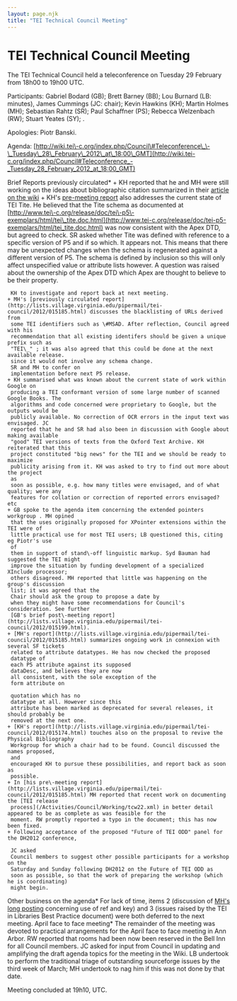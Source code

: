 ```yaml
---
layout: page.njk
title: "TEI Technical Council Meeting"
---
```

# TEI Technical Council Meeting





The TEI Technical Council held a teleconference on Tuesday 29 February from 18h00
 to 19h00 UTC.


Participants: Gabriel Bodard (GB); Brett Barney (BB); Lou Burnard (LB:
 minutes), James Cummings (JC: chair); Kevin Hawkins (KH); Martin Holmes (MH); Sebastian
 Rahtz (SR); Paul Schaffner (PS); Rebecca Welzenbach (RW); Stuart Yeates (SY); .


Apologies: Piotr Banski. 


Agenda: [http://wiki.tei\-c.org/index.php/Council\#Teleconference\_\-\_Tuesday\_28\_February\_2012\_at\_18:00\_GMT](http://wiki.tei-c.org/index.php/Council#Teleconference_-_Tuesday_28_February_2012_at_18:00_GMT)




Brief Reports previously circulated* + KH reported that he and MH were still working on the ideas about bibliographic
	 citation summarized in their [article on the wiki](https://wiki.tei-c.org/index.php/Ad-hoc_committee_on_encoding_of_bibliographic_citations)
	+ KH's [pre\-meeting report](http://lists.village.virginia.edu/pipermail/tei-council/2012/015174.html)  also addresses the current state of TEI Tite. He believed
	 that the Tite schema as documented at [http://www.tei\-c.org/release/doc/tei\-p5\-exemplars/html/tei\_tite.doc.html](http://www.tei-c.org/release/doc/tei-p5-exemplars/html/tei_tite.doc.html)
	 was now consistent with the Apex DTD, but agreed to check. SR asked whether Tite was
	 defined with reference to a specific version of P5 and if so which. It appears not.
	 This means that there may be unexpected changes when the schema is regenerated against
	 a different version of P5\. The schema is defined by inclusion so this will only affect
	 unspecified value or attribute lists however. A question was raised about the
	 ownership of the Apex DTD which Apex are thought to believe to be their property.
	 
	 KH to investigate and report back at next meeting.
	+ MH's [previously circulated report](http://lists.village.virginia.edu/pipermail/tei-council/2012/015185.html) discusses the blacklisting of URLs derived from
	 some TEI identifiers such as \#MSAD. After reflection, Council agreed with his
	 recommendation that all existing identifers should be given a unique prefix such as
	 "TEI\_" ; it was also agreed that this could be done at the next available release.
	 since it would not involve any schema change. 
	 SR and MH to confer on
	 implementation before next P5 release.
	+ KH summarised what was known about the current state of work within Google on
	 producing a TEI conformant version of some large number of scanned Google Books. The
	 algorithms and code concerned were proprietary to Google, but the outputs would be
	 publicly available. No correction of OCR errors in the input text was envisaged. JC
	 reported that he and SR had also been in discussion with Google about making available
	 "good" TEI versions of texts from the Oxford Text Archive. KH reiterated that this
	 project constituted "big news" for the TEI and we should be ready to maximize
	 publicity arising from it. KH was asked to try to find out more about the project
	 as
	 soon as possible, e.g. how many titles were envisaged, and of what quality; were any
	 features for collation or correction of reported errors envisaged? etc
	+ GB spoke to the agenda item concerning the extended pointers workgroup . MH opined
	 that the uses originally proposed for XPointer extensions within the TEI were of
	 little practical use for most TEI users; LB questioned this, citing eg Piotr's use
	 of
	 them in support of stand\-off linguistic markup. Syd Bauman had suggested the TEI might
	 improve the situation by funding development of a specialized XInclude processor;
	 others disagreed. MH reported that little was happening on the group's discussion
	 list; it was agreed that the 
	 Chair should ask the group to propose a date by
	 when they might have some recommendations for Council's consideration. See further
	 [GB's brief post\-meeting report](http://lists.village.virginia.edu/pipermail/tei-council/2012/015199.html).
	+ [MH's report](http://lists.village.virginia.edu/pipermail/tei-council/2012/015185.html) summarizes ongoing work in connexion with several SF tickets
	 related to attribute datatypes. He has now checked the proposed 
	 datatype of
	 each P5 attribute against its supposed 
	 dataDesc, and believes they are now
	 all consistent, with the sole exception of the 
	 form attribute on
	 
	 quotation which has no 
	 datatype at all. However since this
	 attribute has been marked as deprecated for several releases, it should probably be
	 removed at the next one.
	+ [KH's report](http://lists.village.virginia.edu/pipermail/tei-council/2012/015174.html) touches also on the proposal to revive the Physical Bibliography
	 Workgroup for which a chair had to be found. Council discussed the names proposed,
	 and
	 encouraged KH to pursue these possibilities, and report back as soon as
	 possible.
	+ In [his pre\-meeting report](http://lists.village.virginia.edu/pipermail/tei-council/2012/015185.html) MH reported that recent work on documenting the [TEI release
	 process](/Activities/Council/Working/tcw22.xml) in better detail appeared to be as complete as was feasible for the
	 moment. RW promptly reported a typo in the document; this has now been fixed.
	+ Following acceptance of the proposed "Future of TEI ODD" panel for the DH2012 conference,
	 
	 JC asked 
	 Council members to suggest other possible participants for a workshop on the 
	 Saturday and Sunday following DH2012 on the Future of TEI ODD as
	 soon as possible, so that the work of preparing the workshop (which he is coordinating)
	 might begin.
Other business on the agenda* For lack of time, items 2 (discussion of [MH's
 long posting](http://lists.village.virginia.edu/pipermail/tei-council/2012/015190.html) concerning use of 
 ref and 
 key) and 3 (issues
 raised by the 
 TEI in Libraries Best Practice document) were both deferred
 to the next meeting.
April face to face meeting* The remainder of the meeting was devoted to practical arrangements
 for the April face to face meeting in Ann Arbor. RW reported that rooms had been now
 been
 reserved in the Bell Inn for all Council members. JC asked for 
 input from Council in updating and
 amplifying the draft agenda topics for the meeting in the Wiki. LB undertook to perform the
 traditional triage of outstanding sourceforge issues by the third week of March; MH
 undertook to nag him if this was not done by that date.


Meeting concluded at 19h10, UTC.



